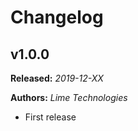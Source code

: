 # Changelog

## v1.0.0

**Released:** *2019-12-XX*

**Authors:** *Lime Technologies*

* First release
